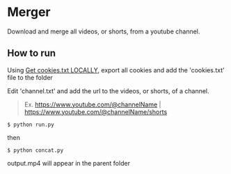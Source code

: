 # Merger
Download and merge all videos, or shorts, from a youtube channel.


## How to run
Using [Get cookies.txt LOCALLY](https://chromewebstore.google.com/detail/get-cookiestxt-locally/cclelndahbckbenkjhflpdbgdldlbecc), export all cookies and add the 'cookies.txt' file to the folder

Edit 'channel.txt' and add the url to the videos, or shorts, of a channel.
> Ex. https://www.youtube.com/@channelName | https://www.youtube.com/@channelName/shorts

```
$ python run.py
```
then

```
$ python concat.py
```

output.mp4 will appear in the parent folder
